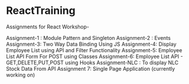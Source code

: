 # ReactTraining
Assignments for React Workshop-

Assignment-1 : Module Pattern and Singleton
Assignment-2 : Events
Assignment-3: Two Way Data Binding Using JS
Assignment-4: Display Employee List using API and Filter Functionality
Assignment-5: Employee List API Form For POST using Classes
Assignment-6: Employee List API - GET,DELETE,PUT,POST using Hooks
Assignment-NLC : To display NLC Stock Data From API
Assignment 7: Single Page Application (currently working on)
